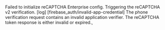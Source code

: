 Failed to initialize reCAPTCHA Enterprise config. Triggering the reCAPTCHA v2 verification.
[log] [firebase_auth/invalid-app-credential] The phone verification request contains an invalid application verifier. The reCAPTCHA token response is either invalid or expired.,